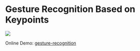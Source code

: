 # Gesture Recognition Based on Keypoints

<img src="https://imgur.com/h7nq3TP.gif" />

Online Demo: [gesture-recognition](https://gesture-recognition.streamlit.app/)
